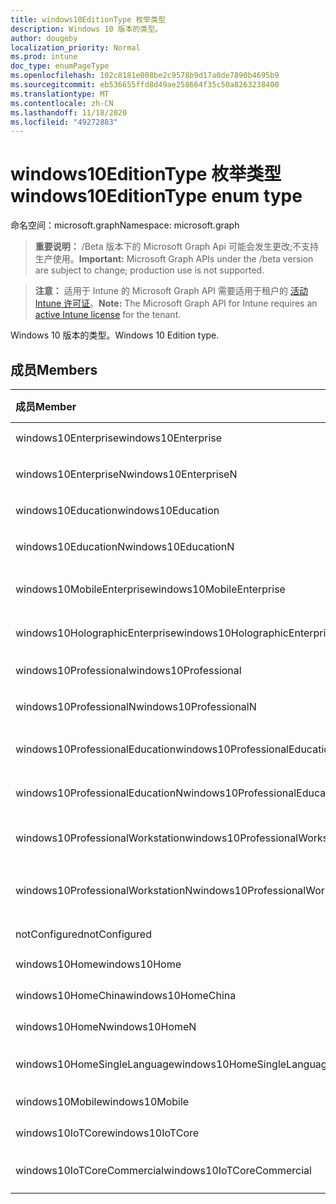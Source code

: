 ```yaml
---
title: windows10EditionType 枚举类型
description: Windows 10 版本的类型。
author: dougeby
localization_priority: Normal
ms.prod: intune
doc_type: enumPageType
ms.openlocfilehash: 102c8181e008be2c9578b9d17a0de7890b4695b9
ms.sourcegitcommit: eb536655ffd8d49ae258664f35c50a8263238400
ms.translationtype: MT
ms.contentlocale: zh-CN
ms.lasthandoff: 11/18/2020
ms.locfileid: "49272883"
---
```

# <a name="windows10editiontype-enum-type"></a><span data-ttu-id="fd6d2-103">windows10EditionType 枚举类型</span><span class="sxs-lookup"><span data-stu-id="fd6d2-103">windows10EditionType enum type</span></span>

<span data-ttu-id="fd6d2-104">命名空间：microsoft.graph</span><span class="sxs-lookup"><span data-stu-id="fd6d2-104">Namespace: microsoft.graph</span></span>

> <span data-ttu-id="fd6d2-105">**重要说明：** /Beta 版本下的 Microsoft Graph Api 可能会发生更改;不支持生产使用。</span><span class="sxs-lookup"><span data-stu-id="fd6d2-105">**Important:** Microsoft Graph APIs under the /beta version are subject to change; production use is not supported.</span></span>

> <span data-ttu-id="fd6d2-106">**注意：** 适用于 Intune 的 Microsoft Graph API 需要适用于租户的 [活动 Intune 许可证](https://go.microsoft.com/fwlink/?linkid=839381)。</span><span class="sxs-lookup"><span data-stu-id="fd6d2-106">**Note:** The Microsoft Graph API for Intune requires an [active Intune license](https://go.microsoft.com/fwlink/?linkid=839381) for the tenant.</span></span>

<span data-ttu-id="fd6d2-107">Windows 10 版本的类型。</span><span class="sxs-lookup"><span data-stu-id="fd6d2-107">Windows 10 Edition type.</span></span>

## <a name="members"></a><span data-ttu-id="fd6d2-108">成员</span><span class="sxs-lookup"><span data-stu-id="fd6d2-108">Members</span></span>
|<span data-ttu-id="fd6d2-109">成员</span><span class="sxs-lookup"><span data-stu-id="fd6d2-109">Member</span></span>|<span data-ttu-id="fd6d2-110">值</span><span class="sxs-lookup"><span data-stu-id="fd6d2-110">Value</span></span>|<span data-ttu-id="fd6d2-111">说明</span><span class="sxs-lookup"><span data-stu-id="fd6d2-111">Description</span></span>|
|:---|:---|:---|
|<span data-ttu-id="fd6d2-112">windows10Enterprise</span><span class="sxs-lookup"><span data-stu-id="fd6d2-112">windows10Enterprise</span></span>|<span data-ttu-id="fd6d2-113">0</span><span class="sxs-lookup"><span data-stu-id="fd6d2-113">0</span></span>|<span data-ttu-id="fd6d2-114">Windows 10 企业版</span><span class="sxs-lookup"><span data-stu-id="fd6d2-114">Windows 10 Enterprise</span></span>|
|<span data-ttu-id="fd6d2-115">windows10EnterpriseN</span><span class="sxs-lookup"><span data-stu-id="fd6d2-115">windows10EnterpriseN</span></span>|<span data-ttu-id="fd6d2-116">1</span><span class="sxs-lookup"><span data-stu-id="fd6d2-116">1</span></span>|<span data-ttu-id="fd6d2-117">Windows 10 EnterpriseN</span><span class="sxs-lookup"><span data-stu-id="fd6d2-117">Windows 10 EnterpriseN</span></span>|
|<span data-ttu-id="fd6d2-118">windows10Education</span><span class="sxs-lookup"><span data-stu-id="fd6d2-118">windows10Education</span></span>|<span data-ttu-id="fd6d2-119">双面</span><span class="sxs-lookup"><span data-stu-id="fd6d2-119">2</span></span>|<span data-ttu-id="fd6d2-120">Windows 10 教育版</span><span class="sxs-lookup"><span data-stu-id="fd6d2-120">Windows 10 Education</span></span>|
|<span data-ttu-id="fd6d2-121">windows10EducationN</span><span class="sxs-lookup"><span data-stu-id="fd6d2-121">windows10EducationN</span></span>|<span data-ttu-id="fd6d2-122">第三章</span><span class="sxs-lookup"><span data-stu-id="fd6d2-122">3</span></span>|<span data-ttu-id="fd6d2-123">Windows 10 EducationN</span><span class="sxs-lookup"><span data-stu-id="fd6d2-123">Windows 10 EducationN</span></span>|
|<span data-ttu-id="fd6d2-124">windows10MobileEnterprise</span><span class="sxs-lookup"><span data-stu-id="fd6d2-124">windows10MobileEnterprise</span></span>|<span data-ttu-id="fd6d2-125">4 </span><span class="sxs-lookup"><span data-stu-id="fd6d2-125">4</span></span>|<span data-ttu-id="fd6d2-126">Windows 10 移动版企业版</span><span class="sxs-lookup"><span data-stu-id="fd6d2-126">Windows 10 Mobile Enterprise</span></span>|
|<span data-ttu-id="fd6d2-127">windows10HolographicEnterprise</span><span class="sxs-lookup"><span data-stu-id="fd6d2-127">windows10HolographicEnterprise</span></span>|<span data-ttu-id="fd6d2-128">5 </span><span class="sxs-lookup"><span data-stu-id="fd6d2-128">5</span></span>|<span data-ttu-id="fd6d2-129">Windows 10 全息企业版</span><span class="sxs-lookup"><span data-stu-id="fd6d2-129">Windows 10 Holographic Enterprise</span></span>|
|<span data-ttu-id="fd6d2-130">windows10Professional</span><span class="sxs-lookup"><span data-stu-id="fd6d2-130">windows10Professional</span></span>|<span data-ttu-id="fd6d2-131">6 </span><span class="sxs-lookup"><span data-stu-id="fd6d2-131">6</span></span>|<span data-ttu-id="fd6d2-132">Windows 10 专业版</span><span class="sxs-lookup"><span data-stu-id="fd6d2-132">Windows 10 Professional</span></span>|
|<span data-ttu-id="fd6d2-133">windows10ProfessionalN</span><span class="sxs-lookup"><span data-stu-id="fd6d2-133">windows10ProfessionalN</span></span>|<span data-ttu-id="fd6d2-134">7 </span><span class="sxs-lookup"><span data-stu-id="fd6d2-134">7</span></span>|<span data-ttu-id="fd6d2-135">Windows 10 ProfessionalN</span><span class="sxs-lookup"><span data-stu-id="fd6d2-135">Windows 10 ProfessionalN</span></span>|
|<span data-ttu-id="fd6d2-136">windows10ProfessionalEducation</span><span class="sxs-lookup"><span data-stu-id="fd6d2-136">windows10ProfessionalEducation</span></span>|<span data-ttu-id="fd6d2-137">8 </span><span class="sxs-lookup"><span data-stu-id="fd6d2-137">8</span></span>|<span data-ttu-id="fd6d2-138">Windows 10 专业教育版</span><span class="sxs-lookup"><span data-stu-id="fd6d2-138">Windows 10 Professional Education</span></span>|
|<span data-ttu-id="fd6d2-139">windows10ProfessionalEducationN</span><span class="sxs-lookup"><span data-stu-id="fd6d2-139">windows10ProfessionalEducationN</span></span>|<span data-ttu-id="fd6d2-140">9 </span><span class="sxs-lookup"><span data-stu-id="fd6d2-140">9</span></span>|<span data-ttu-id="fd6d2-141">Windows 10 专业版 EducationN</span><span class="sxs-lookup"><span data-stu-id="fd6d2-141">Windows 10 Professional EducationN</span></span>|
|<span data-ttu-id="fd6d2-142">windows10ProfessionalWorkstation</span><span class="sxs-lookup"><span data-stu-id="fd6d2-142">windows10ProfessionalWorkstation</span></span>|<span data-ttu-id="fd6d2-143">10  </span><span class="sxs-lookup"><span data-stu-id="fd6d2-143">10</span></span>|<span data-ttu-id="fd6d2-144">适用于工作站的 Windows 10 专业版</span><span class="sxs-lookup"><span data-stu-id="fd6d2-144">Windows 10 Professional for Workstations</span></span>|
|<span data-ttu-id="fd6d2-145">windows10ProfessionalWorkstationN</span><span class="sxs-lookup"><span data-stu-id="fd6d2-145">windows10ProfessionalWorkstationN</span></span>|<span data-ttu-id="fd6d2-146">11 </span><span class="sxs-lookup"><span data-stu-id="fd6d2-146">11</span></span>|<span data-ttu-id="fd6d2-147">适用于工作站的 Windows 10 专业版 N</span><span class="sxs-lookup"><span data-stu-id="fd6d2-147">Windows 10 Professional for Workstations N</span></span>|
|<span data-ttu-id="fd6d2-148">notConfigured</span><span class="sxs-lookup"><span data-stu-id="fd6d2-148">notConfigured</span></span>|<span data-ttu-id="fd6d2-149">12 </span><span class="sxs-lookup"><span data-stu-id="fd6d2-149">12</span></span>|<span data-ttu-id="fd6d2-150">NotConfigured</span><span class="sxs-lookup"><span data-stu-id="fd6d2-150">NotConfigured</span></span>|
|<span data-ttu-id="fd6d2-151">windows10Home</span><span class="sxs-lookup"><span data-stu-id="fd6d2-151">windows10Home</span></span>|<span data-ttu-id="fd6d2-152">13 </span><span class="sxs-lookup"><span data-stu-id="fd6d2-152">13</span></span>|<span data-ttu-id="fd6d2-153">Windows 10 主页</span><span class="sxs-lookup"><span data-stu-id="fd6d2-153">Windows 10 Home</span></span>|
|<span data-ttu-id="fd6d2-154">windows10HomeChina</span><span class="sxs-lookup"><span data-stu-id="fd6d2-154">windows10HomeChina</span></span>|<span data-ttu-id="fd6d2-155">14 </span><span class="sxs-lookup"><span data-stu-id="fd6d2-155">14</span></span>|<span data-ttu-id="fd6d2-156">Windows 10 家庭版中国</span><span class="sxs-lookup"><span data-stu-id="fd6d2-156">Windows 10 Home China</span></span>|
|<span data-ttu-id="fd6d2-157">windows10HomeN</span><span class="sxs-lookup"><span data-stu-id="fd6d2-157">windows10HomeN</span></span>|<span data-ttu-id="fd6d2-158">15 </span><span class="sxs-lookup"><span data-stu-id="fd6d2-158">15</span></span>|<span data-ttu-id="fd6d2-159">Windows 10 家庭版 N</span><span class="sxs-lookup"><span data-stu-id="fd6d2-159">Windows 10 Home N</span></span>|
|<span data-ttu-id="fd6d2-160">windows10HomeSingleLanguage</span><span class="sxs-lookup"><span data-stu-id="fd6d2-160">windows10HomeSingleLanguage</span></span>|<span data-ttu-id="fd6d2-161">16 </span><span class="sxs-lookup"><span data-stu-id="fd6d2-161">16</span></span>|<span data-ttu-id="fd6d2-162">Windows 10 家庭版单语言版</span><span class="sxs-lookup"><span data-stu-id="fd6d2-162">Windows 10 Home Single Language</span></span>|
|<span data-ttu-id="fd6d2-163">windows10Mobile</span><span class="sxs-lookup"><span data-stu-id="fd6d2-163">windows10Mobile</span></span>|<span data-ttu-id="fd6d2-164">17 </span><span class="sxs-lookup"><span data-stu-id="fd6d2-164">17</span></span>|<span data-ttu-id="fd6d2-165">Windows 10 移动版</span><span class="sxs-lookup"><span data-stu-id="fd6d2-165">Windows 10 Mobile</span></span>|
|<span data-ttu-id="fd6d2-166">windows10IoTCore</span><span class="sxs-lookup"><span data-stu-id="fd6d2-166">windows10IoTCore</span></span>|<span data-ttu-id="fd6d2-167">18 </span><span class="sxs-lookup"><span data-stu-id="fd6d2-167">18</span></span>|<span data-ttu-id="fd6d2-168">Windows 10 IoT 核心版</span><span class="sxs-lookup"><span data-stu-id="fd6d2-168">Windows 10 IoT Core</span></span>|
|<span data-ttu-id="fd6d2-169">windows10IoTCoreCommercial</span><span class="sxs-lookup"><span data-stu-id="fd6d2-169">windows10IoTCoreCommercial</span></span>|<span data-ttu-id="fd6d2-170">合</span><span class="sxs-lookup"><span data-stu-id="fd6d2-170">19</span></span>|<span data-ttu-id="fd6d2-171">Windows 10 IoT Core 商业版</span><span class="sxs-lookup"><span data-stu-id="fd6d2-171">Windows 10 IoT Core Commercial</span></span>|




